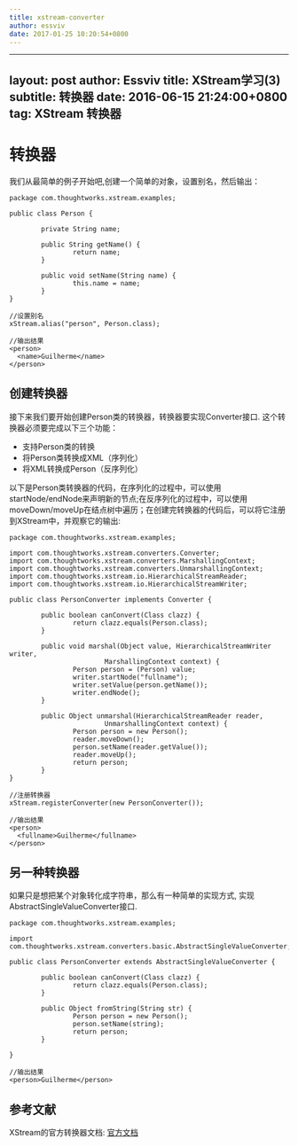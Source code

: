 ```yaml
---
title: xstream-converter
author: essviv
date: 2017-01-25 10:20:54+0800
---
```


---
layout:		post
author:		Essviv
title:		XStream学习(3)
subtitle:	转换器
date:		2016-06-15 21:24:00+0800
tag:		XStream 转换器
---

# 转换器

我们从最简单的例子开始吧,创建一个简单的对象，设置别名，然后输出：

```
package com.thoughtworks.xstream.examples;

public class Person {

        private String name;

        public String getName() {
                return name;
        }

        public void setName(String name) {
                this.name = name;
        }
}

//设置别名
xStream.alias("person", Person.class);

//输出结果
<person>
  <name>Guilherme</name>
</person>
```

## 创建转换器

接下来我们要开始创建Person类的转换器，转换器要实现Converter接口. 这个转换器必须要完成以下三个功能：

* 支持Person类的转换
* 将Person类转换成XML（序列化）
* 将XML转换成Person（反序列化）

以下是Person类转换器的代码，在序列化的过程中，可以使用startNode/endNode来声明新的节点;在反序列化的过程中，可以使用moveDown/moveUp在结点树中遍历；在创建完转换器的代码后，可以将它注册到XStream中，并观察它的输出: 

```
package com.thoughtworks.xstream.examples;

import com.thoughtworks.xstream.converters.Converter;
import com.thoughtworks.xstream.converters.MarshallingContext;
import com.thoughtworks.xstream.converters.UnmarshallingContext;
import com.thoughtworks.xstream.io.HierarchicalStreamReader;
import com.thoughtworks.xstream.io.HierarchicalStreamWriter;

public class PersonConverter implements Converter {

        public boolean canConvert(Class clazz) {
                return clazz.equals(Person.class);
        }

        public void marshal(Object value, HierarchicalStreamWriter writer,
                        MarshallingContext context) {
                Person person = (Person) value;
                writer.startNode("fullname");
                writer.setValue(person.getName());
                writer.endNode();
        }

        public Object unmarshal(HierarchicalStreamReader reader,
                        UnmarshallingContext context) {
                Person person = new Person();
                reader.moveDown();
                person.setName(reader.getValue());
                reader.moveUp();
                return person;
        }
}

//注册转换器
xStream.registerConverter(new PersonConverter());

//输出结果
<person>
  <fullname>Guilherme</fullname>
</person>
```

## 另一种转换器

如果只是想把某个对象转化成字符串，那么有一种简单的实现方式, 实现AbstractSingleValueConverter接口. 

```
package com.thoughtworks.xstream.examples;

import com.thoughtworks.xstream.converters.basic.AbstractSingleValueConverter;

public class PersonConverter extends AbstractSingleValueConverter {

        public boolean canConvert(Class clazz) {
                return clazz.equals(Person.class);
        }

        public Object fromString(String str) {
                Person person = new Person();
                person.setName(string);
                return person;
        }

}

//输出结果
<person>Guilherme</person>
```

## 参考文献
XStream的官方转换器文档: [官方文档](http://x-stream.github.io/converter-tutorial.html)